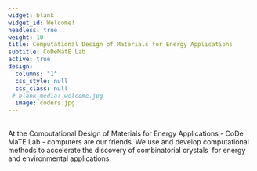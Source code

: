 ```yaml
---
widget: blank
widget_id: Welcome!
headless: true
weight: 10
title: Computational Design of Materials for Energy Applications
subtitle: CoDeMatE Lab
active: true
design:
  columns: "1"
  css_style: null
  css_class: null
 # blank_media: welcome.jpg
  image: coders.jpg
---
```

<br>
At the Computational Design of Materials for Energy Applications - CoDe MaTE Lab - computers are our friends. We use and develop computational methods to accelerate the discovery of combinatorial crystals  for energy and environmental applications.
